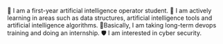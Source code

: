 🙌 I am a first-year artificial intelligence operator student.
🦾 I am actively learning in areas such as data structures, artificial intelligence tools and artificial intelligence algorithms.
🎉Basically, I am taking long-term devops training and doing an internship.
🛡️ I am interested in cyber security.
